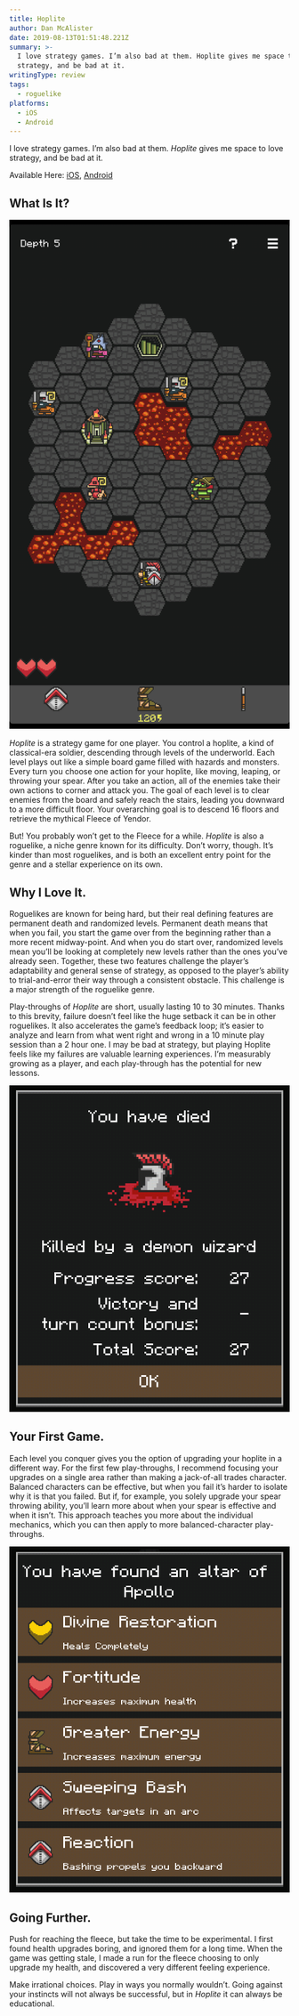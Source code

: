 ```yaml
---
title: Hoplite
author: Dan McAlister
date: 2019-08-13T01:51:48.221Z
summary: >-
  I love strategy games. I’m also bad at them. Hoplite gives me space to love
  strategy, and be bad at it. 
writingType: review
tags:
  - roguelike
platforms:
  - iOS
  - Android
---
```

I love strategy games. I’m also bad at them. _Hoplite_ gives me space to love strategy, and be bad at it. 

Available Here: [iOS](https://apps.apple.com/us/app/hoplite/id782438457), [Android](https://play.google.com/store/apps/details?id=com.magmafortress.hoplite&hl=en_US)

## What Is It?

![Image of a game level. The hoplite soldier is at the bottom, and the level is filled with enemies and lava. There is one upgrade shrine and one staircase leading to the next level. ](/static/img/battle-scene.png "Levels are randomized, and increasingly challenging. ")

_Hoplite_ is a strategy game for one player. You control a hoplite, a kind of classical-era soldier, descending through levels of the underworld. Each level plays out like a simple board game filled with hazards and monsters. Every turn you choose one action for your hoplite, like moving, leaping, or throwing your spear. After you take an action, all of the enemies take their own actions to corner and attack you. The goal of each level is to clear enemies from the board and safely reach the stairs, leading you downward to a more difficult floor. Your overarching goal is to descend 16 floors and retrieve the mythical Fleece of Yendor. 

But! You probably won’t get to the Fleece for a while. _Hoplite_ is also a roguelike, a niche genre known for its difficulty. Don’t worry, though. It’s kinder than most roguelikes, and is both an excellent entry point for the genre and a stellar experience on its own. 

## Why I Love It.

Roguelikes are known for being hard, but their real defining features are permanent death and randomized levels. Permanent death means that when you fail, you start the game over from the beginning rather than a more recent midway-point. And when you do start over, randomized levels mean you’ll be looking at completely new levels rather than the ones you’ve already seen. Together, these two features challenge the player’s adaptability and general sense of strategy, as opposed to the player’s ability to trial-and-error their way through a consistent obstacle. This challenge is a major strength of the roguelike genre. 

Play-throughs of _Hoplite_ are short, usually lasting 10 to 30 minutes. Thanks to this brevity, failure doesn’t feel like the huge setback it can be in other roguelikes. It also accelerates the game’s feedback loop; it’s easier to analyze and learn from what went right and wrong in a 10 minute play session than a 2 hour one. I may be bad at strategy, but playing Hoplite feels like my failures are valuable learning experiences. I’m measurably growing as a player, and each play-through has the potential for new lessons.

![Game Over screen displaying the text "You have died. Killed by a demon wizard. Progress score: 27. Victory and turn count bounus: none. Total Score: 27. Bottom button says "OK."](/static/img/you-have-died.png "Bummer.")

## Your First Game.

Each level you conquer gives you the option of upgrading your hoplite in a different way. For the first few play-throughs, I recommend focusing your upgrades on a single area rather than making a jack-of-all trades character. Balanced characters can be effective, but when you fail it’s harder to isolate why it is that you failed. But if, for example, you solely upgrade your spear throwing ability, you’ll learn more about when your spear is effective and when it isn’t. This approach teaches you more about the individual mechanics, which you can then apply to more balanced-character play-throughs. 

![Menu of upgrade options for your hoplite. Reads: "You have found an altar of Apollo." Upgrades available are "Divine Restoration, heals completely." "Fortitude, increases maximum health." "Greater Energy,increases maximum energy." "Sweeping Bash, affects targets in an arc." "Reaction, bashing propels you backward."](/static/img/upgrade-example.png "Each upgrade altar gives you different upgrade options.")

## Going Further.

Push for reaching the fleece, but take the time to be experimental. I first found health upgrades boring, and ignored them for a long time. When the game was getting stale, I made a run for the fleece choosing to only upgrade my health, and discovered a very different feeling experience. 

Make irrational choices. Play in ways you normally wouldn’t. Going against your instincts will not always be successful, but in _Hoplite_ it can always be educational.
